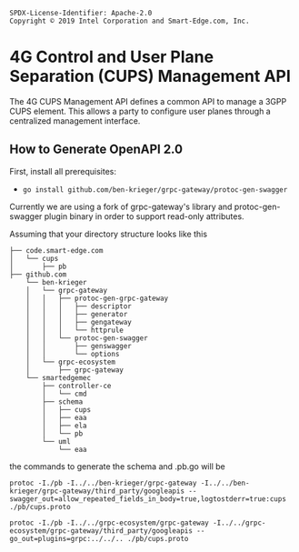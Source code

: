 ```text
SPDX-License-Identifier: Apache-2.0
Copyright © 2019 Intel Corporation and Smart-Edge.com, Inc.
```

# 4G Control and User Plane Separation (CUPS) Management API

The 4G CUPS Management API defines a common API to manage a 3GPP CUPS element.
This allows a party to configure user planes through a centralized management
interface.

## How to Generate OpenAPI 2.0

First, install all prerequisites:

* `go install github.com/ben-krieger/grpc-gateway/protoc-gen-swagger`

Currently we are using a fork of grpc-gateway's library and protoc-gen-swagger
plugin binary in order to support read-only attributes.

Assuming that your directory structure looks like this

```
├── code.smart-edge.com
│   └── cups
│       ├── pb
├── github.com
    └── ben-krieger
    │   └── grpc-gateway
    │   │   ├── protoc-gen-grpc-gateway
    │   │   │   ├── descriptor
    │   │   │   ├── generator
    │   │   │   ├── gengateway
    │   │   │   └── httprule
    │   │   └── protoc-gen-swagger
    │   │       ├── genswagger
    │   │       └── options
    │   └── grpc-ecosystem
    │       ├── grpc-gateway
    └── smartedgemec
        ├── controller-ce
        │   └── cmd
        ├── schema
        │   ├── cups
        │   ├── eaa
        │   ├── ela
        │   └── pb
        └── uml
            └── eaa
```

the commands to generate the schema and .pb.go will be

```
protoc -I./pb -I../../ben-krieger/grpc-gateway -I../../ben-krieger/grpc-gateway/third_party/googleapis --swagger_out=allow_repeated_fields_in_body=true,logtostderr=true:cups ./pb/cups.proto

protoc -I./pb -I../../grpc-ecosystem/grpc-gateway -I../../grpc-ecosystem/grpc-gateway/third_party/googleapis --go_out=plugins=grpc:../../.. ./pb/cups.proto
```
